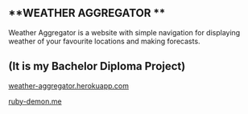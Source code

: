 **WEATHER AGGREGATOR **
-------------

Weather Aggregator is a website with simple navigation for displaying weather of your favourite locations and making forecasts.

(It is my Bachelor Diploma Project)
----------

[weather-aggregator.herokuapp.com](https://weather-aggregator.herokuapp.com/)

[ruby-demon.me](http://ruby-demon.me/)
